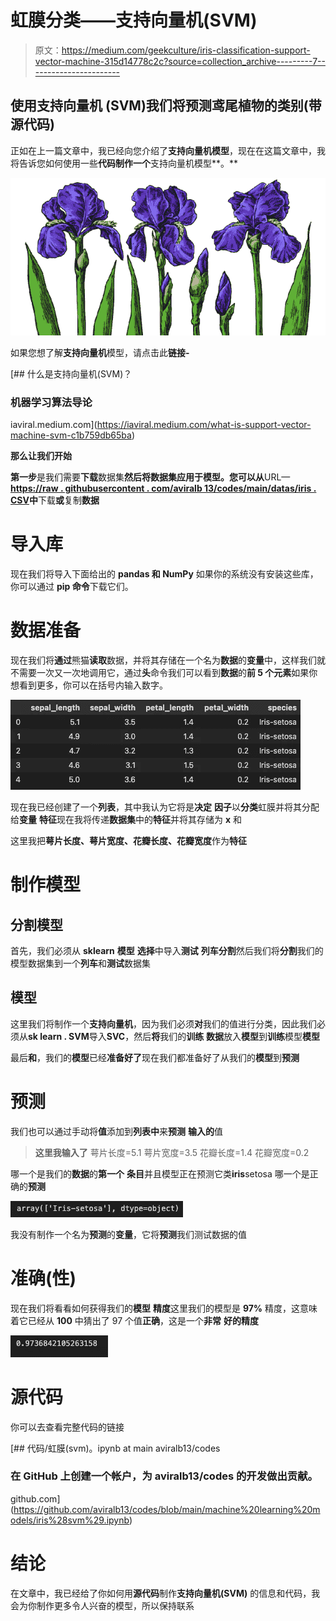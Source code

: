 # 虹膜分类——支持向量机(SVM)

> 原文：<https://medium.com/geekculture/iris-classification-support-vector-machine-315d14778c2c?source=collection_archive---------7----------------------->

## 使用**支持向量机** (SVM)我们将预测鸢尾植物的类别(带源代码)

正如在上一篇文章中，我已经向您介绍了**支持向量机模型**，现在在这篇文章中，我将告诉您如何使用一些**代码制作一个**支持向量机模型**。**

![](img/efe0c2025f3f2d14f24dbdf3b40dc574.png)

如果您想了解**支持向量机**模型，请点击此**链接-**

[](https://iaviral.medium.com/what-is-support-vector-machine-svm-c1b759db65ba) [## 什么是支持向量机(SVM)？

### 机器学习算法导论

iaviral.medium.com](https://iaviral.medium.com/what-is-support-vector-machine-svm-c1b759db65ba) 

**那么让我们开始**

**第一步**是我们需要**下载**数据集**然后将数据集应用于模型。您可以从**URL—**[https://raw . githubusercontent . com/aviralb 13/codes/main/datas/iris . CSV](https://raw.githubusercontent.com/aviralb13/codes/main/datas/iris.csv)中**下载**或**复制**数据**

# 导入库

现在我们将导入下面给出的 **pandas 和 NumPy** 如果你的系统没有安装这些库，你可以通过 **pip 命令**下载它们。

# 数据准备

现在我们将**通过**熊猫**读取**数据，并将其存储在一个名为**数据**的**变量**中，这样我们就不需要一次又一次地调用它，通过**头**命令我们可以看到**数据**的**前 5 个元素**如果你想看到更多，你可以在括号内输入数字。

![](img/72e69cd115797fdd2b77a6c4d4903c8a.png)

现在我已经创建了一个**列表**，其中我认为它将是**决定** **因子**以**分类**虹膜并将其分配给**变量** **特征**现在我将传递**数据集**中的**特征**并将其存储为 **x** 和

这里我把**萼片长度、萼片宽度、花瓣长度、花瓣宽度**作为**特征**

# 制作模型

## 分割模型

首先，我们必须从 **sklearn** **模型** **选择**中导入**测试** **列车分割**然后我们将**分割**我们的模型数据集到一个**列车**和**测试**数据集

## 模型

这里我们将制作一个**支持向量机**，因为我们必须**对**我们的值进行分类，因此我们必须从**sk learn . SVM**导入**SVC**，然后**将**我们的**训练** **数据**放入**模型**到**训练**模型**模型**

最后**和**，我们的**模型**已经**准备好了**现在我们都准备好了从我们的**模型**到**预测**

# 预测

我们也可以通过手动将**值**添加到**列表中**来**预测** **输入的**值

> **这里我输入了**
> 萼片长度=5.1
> 萼片宽度=3.5
> 花瓣长度=1.4
> 花瓣宽度=0.2

哪一个是我们的**数据**的**第一个** **条目**并且模型正在预测它类**iris**setosa 哪一个是正确的**预测**

![](img/72a8b6fc0ba1df957f97e136ac6c39c8.png)

我没有制作一个名为**预测**的**变量**，它将**预测**我们测试数据的值

# 准确(性)

现在我们将看看如何获得我们的**模型** **精度**这里我们的模型是 **97%** 精度，这意味着它已经从 **100** 中猜出了 97 个值**正确**，这是一个**非常** **好的精度**

![](img/de5afcceb58866e7ae99244b1328f4de.png)

# 源代码

你可以去查看完整代码的链接

[](https://github.com/aviralb13/codes/blob/main/machine%20learning%20models/iris%28svm%29.ipynb) [## 代码/虹膜(svm)。ipynb at main aviralb13/codes

### 在 GitHub 上创建一个帐户，为 aviralb13/codes 的开发做出贡献。

github.com](https://github.com/aviralb13/codes/blob/main/machine%20learning%20models/iris%28svm%29.ipynb) 

# 结论

在文章中，我已经给了你如何用**源代码**制作**支持向量机(SVM)** 的信息和代码，我会为你制作更多令人兴奋的模型，所以保持联系